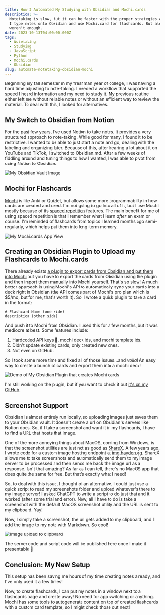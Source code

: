 ```yaml
---
title: How I Automated My Studying with Obsidian and Mochi.cards
description: >-
  Notetaking is slow, but it can be faster with the proper strategies and tools.
  I type notes onto Obsidian and use Mochi.card for flashcards. But alone, they
  weren't enough.
date: 2023-10-13T04:00:00.000Z
tags:
  - Notetaking
  - Studying
  - JavaScript
  - Python
  - Mochi.cards
  - Obsidian
slug: automate-notetaking-obsidian-mochi
---
```


Beginning my fall semester in my freshman year of college, I was having a hard time adjusting to note-taking. I needed a workflow that supported the speed I heard information and my need to study it. My previous routine either left me without reliable notes or without an efficient way to review the material. To deal with this, I looked for alternatives.

## My Switch to Obsidian from Notion

For the past few years, I've used Notion to take notes. It provides a very structured approach to note-taking. While good for many, I found it to be restrictive. I wanted to be able to just start a note and go, dealing with the labeling and organizing later. Because of this, after hearing a lot about it on YouTube and TikTok, I switched to Obsidian.md. After a few weeks of fiddling around and tuning things to how I wanted, I was able to pivot from using Notion to Obsidian.

![My Obsidian Vault Image](https://img.hayden.gg/ec103c6a9085fb29c752f1306f83b8c9.png)

## Mochi for Flashcards

[Mochi](https://mochi.cards/) is like Anki or Quizlet, but allows some more programmability in how cards are created and used. I'm not going to go into all of it, but I use Mochi mostly because of its [spaced repetition](https://ncase.me/remember/) features. The main benefit for me of using spaced repetition is that I remember what I learn *after* an exam or course. I'm reminded of flashcards from topics I learned months ago semi-regularly, which helps put them into long-term memory.

![My Mochi.cards App View](https://img.hayden.gg/72028b03318f07f543ec3bd495ace878.png)

## Creating an Obsidian Plugin to Upload my Flashcards to Mochi.cards

There already exists [a plugin to export cards from Obsidian and put them into Mochi](https://github.com/kalibetre/mochi-cards-exporter) but you have to export the cards from Obsidian using the plugin and then import them manually into Mochi yourself. That's so slow! A much better approach is using Mochi's API to automatically sync your cards into a deck right in Obsidian (the API comes part of Mochi's pro plan which is $5/mo, but for me, that's worth it). So, I wrote a quick plugin to take a card in the format:

```
# Flashcard Name (one side)
description (other side)
```

And push it to Mochi from Obsidian. I used this for a few months, but it was mediocre at best. Some features include:

1. Hardcoded API keys 😬, mochi deck ids, and mochi template ids.
2. Didn't update existing cards, only created new ones.
3. Not even on GitHub.

So I took some more time and fixed all of those issues...and *voila*! An easy way to create a bunch of cards and export them into a mochi deck!

![Demo of My Obsidian Plugin that creates Mochi cards](https://img.hayden.gg/7dee8e8af29674e3a05273917223354f.gif)

I'm still working on the plugin, but if you want to check it out [it's on my GitHub](https://github.com/xHayden/obsidian-mochi-cards-pro).

## Screenshot Support

Obsidian is almost entirely run locally, so uploading images just saves them to your Obsidian vault. It doesn't create a url on Obsidian's servers like Notion does. So, if I take a screenshot and want it in my flashcards, I have to find a URL that hosts that image.

One of the more annoying things about MacOS, coming from Windows, is that the screenshot utilities are just not as good as [ShareX](https://getsharex.com/). A few years ago, I wrote code for a custom image hosting endpoint at [img.hayden.gg](img.hayden.gg). ShareX allows me to take screenshots and automatically send them to my image server to be processed and then sends me back the image url as a response. Isn't that amazing? As far as I can tell, there's no MacOS app that does quite the same for free. But that's exactly what I need!

So, to deal with this issue, I thought of an alternative. I could just use a quick script to read my screenshots folder and upload whatever's there to my image server! I asked ChatGPT to write a script to do just that and it worked (after some trial and error). Now, all I have to do is take a screenshot with the default MacOS screenshot utility and the URL is sent to my clipboard. Yay!

Now, I simply take a screenshot, the url gets added to my clipboard, and I add the image to my note with Markdown. So cool!

![Image upload to clipboard](https://img.hayden.gg/2332c5b9bc331ba80db482f0abf57821.gif)

The server code and script code will be published here once I make it presentable 🤪

## Conclusion: My New Setup

This setup has been saving me hours of my time creating notes already, and I've only used it a few times!

Now, to create flashcards, I can put my notes in a window next to a flashcards page and create away! No need for app switching or anything. Mochi has some tools to autogenerate content on top of created flashcards with a custom card template, so I might check those out next!
